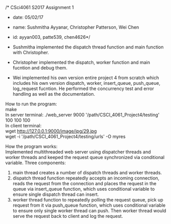 /* CSci4061 S2017 Assignment 1
* date: 05/02/17
* name: Sushmitha Ayyanar, Christopher Patterson, Wei Chen
* id: ayyan003, patte539, chen4626*/

* Sushmitha implemented the dispatch thread function and main function with Christopher.
* Christopher implemented the dispatch, worker function and main fucntion and debug them.
* Wei implemented his own version entire project 4 from scratch which includes his own version dispatch, worker, insert_queue, push_queue, log_request fucntion.
He performed the concurrency test and error handling as well as the documentation.        


How to run the program:     
make  
In server terminal: ./web_server 9000 '/path/CSCI_4061_Project4/testing' 100 100 100      
In client terminal:     
wget http://127.0.0.1:9000/image/jpg/29.jpg           
wget -i '/path/CSCI_4061_Project4/testing/urls' -O myres


How the program works:    
Implemented multithreaded web server using dispatcher threads and worker threads and keeped the request queue synchronized via conditional variable.
Three components:           
1) main thread creates a number of dispatch threads and worker threads.     
2) dispatch thread function repeatedly accepts an incoming connection, reads the request from the connection and places the 
request in the queue via insert_queue function, which uses conditional variable to ensure single dispatch thread can insert.      
3) worker thread function to repeatedly polling the request queue, pick up request from it via push_queue function, which 
uses conditional variable to ensure only single worker thread can push. Then worker thread would serve the request back to client
and log the request.      




